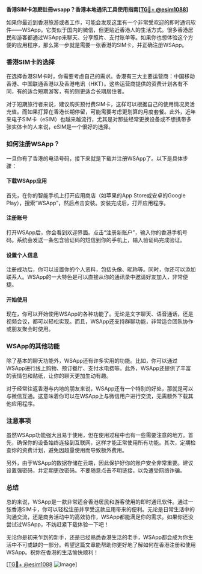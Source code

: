 **香港SIM卡怎麽註冊wsapp？香港本地通讯工具使用指南[[TG💪+ @esim1088](https://t.me/s/esim1088)]**

如果你最近到香港旅游或者工作，可能会发现这里有一个非常受欢迎的即时通讯软件——WSApp。它类似于国内的微信，但更贴近香港人的生活方式。很多香港居民和游客都通过WSApp来聊天、分享照片、支付账单等。如果你也想体验这个方便的应用程序，那么第一步就是需要一张香港的SIM卡，并正确注册WSApp。

### 香港SIM卡的选择

在选择香港SIM卡时，你需要考虑自己的需求。香港有三大主要运营商：中国移动香港、中国联通香港以及香港电讯（HKT）。这些运营商提供的资费计划各有不同，有的适合短期游客，有的则更适合长期居住者。

对于短期旅行者来说，建议购买预付费SIM卡，这样可以根据自己的使用情况灵活充值。而如果打算在香港长期停留，可能需要考虑更划算的月度套餐。此外，近年来电子SIM卡（eSIM）也越来越流行，尤其是对那些经常更换设备或不想携带多张实体卡的人来说，eSIM是一个很好的选择。

### 如何注册WSApp？

一旦你有了香港的电话号码，接下来就是下载并注册WSApp了。以下是具体步骤：

#### 下载WSApp应用
首先，在你的智能手机上打开应用商店（如苹果的App Store或安卓的Google Play），搜索“WSApp”，然后点击安装。安装完成后，打开应用程序。

#### 注册账号
打开WSApp后，你会看到欢迎界面。点击“注册新账户”，输入你的香港手机号码。系统会发送一条包含验证码的短信到你的手机上，输入验证码完成验证。

#### 设置个人信息
注册成功后，你可以设置你的个人资料，包括头像、昵称等。同时，你还可以添加联系人。WSApp的一大特色是可以直接从你的通讯录中邀请好友加入，非常便捷。

#### 开始使用
现在，你可以开始使用WSApp的各种功能了。无论是文字聊天、语音通话，还是视频会议，都可以轻松实现。而且，WSApp还支持群聊功能，非常适合团队协作或朋友聚会时使用。

### WSApp的其他功能

除了基本的聊天功能外，WSApp还有许多实用的功能。比如，你可以通过WSApp进行线上购物、预订餐厅、支付水电费等。此外，WSApp还提供了丰富的表情包和贴纸，让你的聊天更加生动有趣。

对于经常往返香港与内地的朋友来说，WSApp还有一个特别的好处，那就是可以与微信互通。这意味着你可以在WSApp上与微信用户进行交流，无需额外下载其他应用程序。

### 注意事项

虽然WSApp功能强大且易于使用，但在使用过程中也有一些需要注意的地方。首先，确保你的设备始终连接到互联网，这样才能正常使用所有功能。其次，定期检查你的资费计划，避免因超量使用而导致额外费用。

另外，由于WSApp的数据存储在云端，因此保护好你的账户安全非常重要。建议设置强密码，并定期更改密码。不要随意点击不明链接，以免遭受网络诈骗。

### 总结

总的来说，WSApp是一款非常适合香港居民和游客使用的即时通讯软件。通过一张香港SIM卡，你可以轻松注册并享受这款应用带来的便利。无论是日常生活中的沟通交流，还是商务活动中的高效协作，WSApp都能满足你的需求。如果你还没尝试过WSApp，不妨赶紧下载体验一下吧！

无论你是初来乍到的新手，还是已经熟悉香港生活的老手，WSApp都会成为你生活中不可或缺的一部分。希望这篇文章能帮助你更好地了解如何在香港注册和使用WSApp。祝你在香港的生活愉快顺利！

[[TG💪+ @esim1088](https://t.me/s/esim1088) ![Image](https://i.postimg.cc/4NQfJmqS/Snipaste-2025-05-13-00-14-12.png)]
